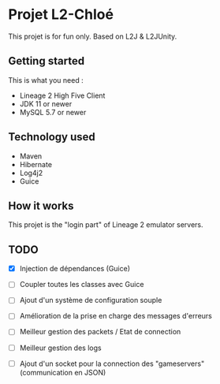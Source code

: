 # Projet L2-Chloé

This projet is for fun only. Based on L2J & L2JUnity.

## Getting started

This is what you need :

* Lineage 2 High Five Client
* JDK 11 or newer
* MySQL 5.7 or newer

## Technology used

* Maven
* Hibernate
* Log4j2
* Guice

## How it works

This projet is the "login part" of Lineage 2 emulator servers.

## TODO

 - [X] Injection de dépendances (Guice)
 - [ ] Coupler toutes les classes avec Guice
 - [ ] Ajout d'un système de configuration souple
 - [ ] Amélioration de la prise en charge des messages d'erreurs
 - [ ] Meilleur gestion des packets / Etat de connection
 - [ ] Meilleur gestion des logs
 - [ ] Ajout d'un socket pour la connection des "gameservers" (communication en JSON)
 
